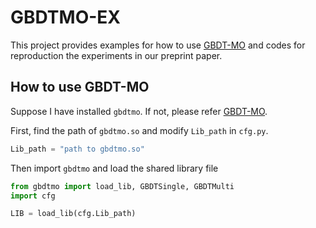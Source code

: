 # GBDTMO-EX
This project provides examples for how to use [GBDT-MO](https://github.com/zzd1992/GBDTMO) and codes for reproduction the experiments in our preprint paper.

## How to use GBDT-MO
Suppose I have installed `gbdtmo`. If not, please refer [GBDT-MO](https://github.com/zzd1992/GBDTMO).

First, find the path of `gbdtmo.so` and modify `Lib_path` in `cfg.py`.
```python
Lib_path = "path to gbdtmo.so"
```
Then import `gbdtmo` and load the shared library file
```python
from gbdtmo import load_lib, GBDTSingle, GBDTMulti
import cfg

LIB = load_lib(cfg.Lib_path)
```

